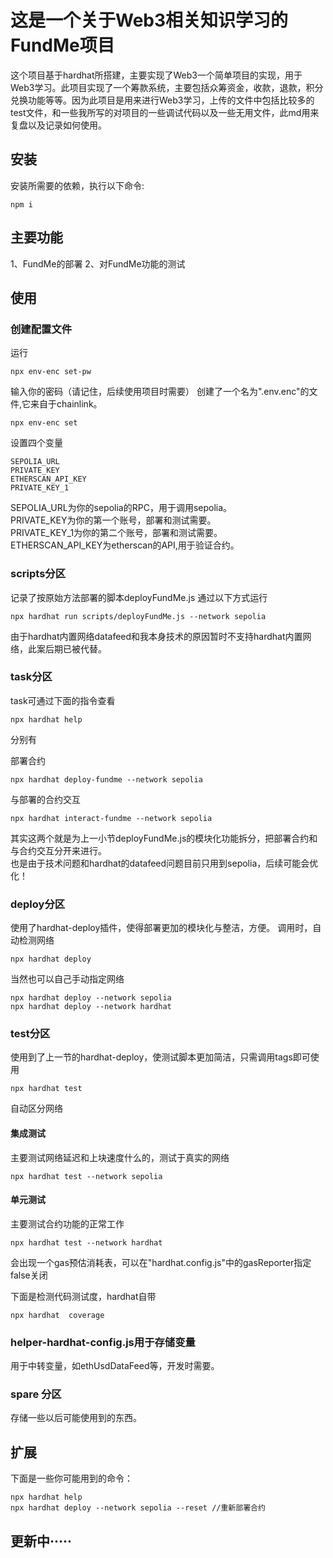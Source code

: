 # 这是一个关于Web3相关知识学习的FundMe项目

这个项目基于hardhat所搭建，主要实现了Web3一个简单项目的实现，用于Web3学习。此项目实现了一个筹款系统，主要包括众筹资金，收款，退款，积分兑换功能等等。因为此项目是用来进行Web3学习，上传的文件中包括比较多的test文件，和一些我所写的对项目的一些调试代码以及一些无用文件，此md用来复盘以及记录如何使用。

## 安装

安装所需要的依赖，执行以下命令:
```shell
npm i
```
## 主要功能

1、FundMe的部署
2、对FundMe功能的测试

## 使用
### 创建配置文件
运行

```shell
npx env-enc set-pw
```
输入你的密码（请记住，后续使用项目时需要）
创建了一个名为".env.enc"的文件,它来自于chainlink。

```shell
npx env-enc set
```
设置四个变量
```info
SEPOLIA_URL
PRIVATE_KEY
ETHERSCAN_API_KEY
PRIVATE_KEY_1
```
SEPOLIA_URL为你的sepolia的RPC，用于调用sepolia。  
PRIVATE_KEY为你的第一个账号，部署和测试需要。  
PRIVATE_KEY_1为你的第二个账号，部署和测试需要。  
ETHERSCAN_API_KEY为etherscan的API,用于验证合约。  
### scripts分区

记录了按原始方法部署的脚本deployFundMe.js
通过以下方式运行
```shell
npx hardhat run scripts/deployFundMe.js --network sepolia
```
由于hardhat内置网络datafeed和我本身技术的原因暂时不支持hardhat内置网络，此案后期已被代替。

### task分区

task可通过下面的指令查看
```shell
npx hardhat help
```

分别有

部署合约
```shell
npx hardhat deploy-fundme --network sepolia
```

与部署的合约交互
```shell
npx hardhat interact-fundme --network sepolia
```
其实这两个就是为上一小节deployFundMe.js的模块化功能拆分，把部署合约和与合约交互分开来进行。  
也是由于技术问题和hardhat的datafeed问题目前只用到sepolia，后续可能会优化！

### deploy分区
使用了hardhat-deploy插件，使得部署更加的模块化与整洁，方便。
调用时，自动检测网络
```shell
npx hardhat deploy
```
当然也可以自己手动指定网络
```shell
npx hardhat deploy --network sepolia
npx hardhat deploy --network hardhat
```

### test分区
使用到了上一节的hardhat-deploy，使测试脚本更加简洁，只需调用tags即可使用
```shell
npx hardhat test
```
自动区分网络
#### 集成测试

主要测试网络延迟和上块速度什么的，测试于真实的网络
```shell
npx hardhat test --network sepolia
```

#### 单元测试

主要测试合约功能的正常工作
```shell
npx hardhat test --network hardhat
```
会出现一个gas预估消耗表，可以在"hardhat.config.js"中的gasReporter指定false关闭



下面是检测代码测试度，hardhat自带
```shell
npx hardhat  coverage
```

### helper-hardhat-config.js用于存储变量

用于中转变量，如ethUsdDataFeed等，开发时需要。

### spare 分区

存储一些以后可能使用到的东西。

## 扩展

下面是一些你可能用到的命令：
```shell
npx hardhat help
npx hardhat deploy --network sepolia --reset //重新部署合约
``` 

## 更新中·····